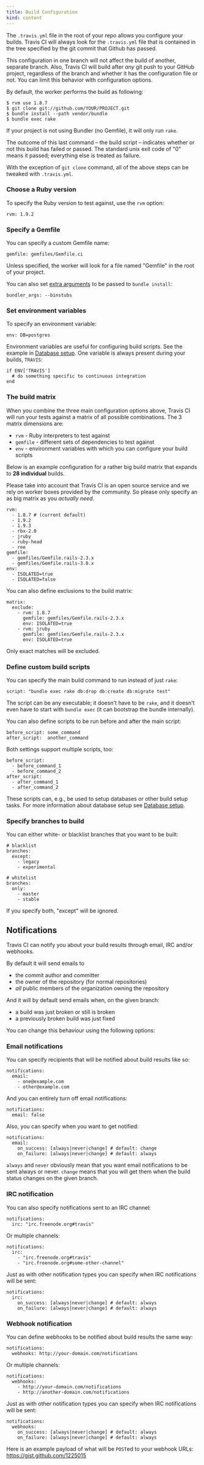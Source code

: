 ```yaml
---
title: Build Configuration
kind: content
---
```


The `.travis.yml` file in the root of your repo allows you configure your builds. Travis CI will always look for the `.travis.yml` file that is contained in the tree specified by the git commit that Github has passed.

This configuration in one branch will not affect the build of another, separate branch. Also, Travis CI will build after <em>any</em> git push to your GitHub project, regardless of the branch and whether it has the configuration file or not. You can limit this behavior with configuration options.

By default, the worker performs the build as following:

    $ rvm use 1.8.7
    $ git clone git://github.com/YOUR/PROJECT.git
    $ bundle install --path vendor/bundle
    $ bundle exec rake

If your project is not using Bundler (no Gemfile), it will only run `rake`.

The outcome of this last command – the build script – indicates whether or not this build has failed or passed. The standard unix exit code of "0" means it passed; everything else is treated as failure.

With the exception of `git clone` command, all of the above steps can be tweaked with `.travis.yml`.


<h3>Choose a Ruby version</h3>

To specify the Ruby version to test against, use the `rvm` option:

    rvm: 1.9.2


<h3>Specify a Gemfile</h3>

You can specify a custom Gemfile name:

    gemfile: gemfiles/Gemfile.ci

Unless specified, the worker will look for a file named "Gemfile" in the root of your project.

You can also set <a href="http://gembundler.com/man/bundle-install.1.html">extra arguments</a> to be passed to `bundle install`:

    bundler_args: --binstubs


<h3>Set environment variables</h3>

To specify an environment variable:

    env: DB=postgres

Environment variables are useful for configuring build scripts. See the example in <a href="/docs/user/database-setup/#multiple-database-systems">Database setup</a>. One variable is always present during your builds, `TRAVIS`:

    if ENV['TRAVIS']
      # do something specific to continuous integration
    end


<h3>The build matrix</h3>

When you combine the three main configuration options above, Travis CI will run your tests against a matrix of all possible combinations. The 3 matrix dimensions are:

* `rvm` - Ruby interpreters to test against
* `gemfile` - different sets of dependencies to test against
* `env` - environment variables with which you can configure your build scripts

Below is an example configuration for a rather big build matrix that expands to <strong>28&nbsp;individual</strong> builds.

Please take into account that Travis CI is an open source service and we rely on worker boxes provided by the community. So please only specify an as big matrix as you <em>actually need</em>.

    rvm:
      - 1.8.7 # (current default)
      - 1.9.2
      - 1.9.3
      - rbx-2.0
      - jruby
      - ruby-head
      - ree
    gemfile:
      - gemfiles/Gemfile.rails-2.3.x
      - gemfiles/Gemfile.rails-3.0.x
    env:
      - ISOLATED=true
      - ISOLATED=false

You can also define exclusions to the build matrix:

    matrix:
      exclude:
        - rvm: 1.8.7
          gemfile: gemfiles/Gemfile.rails-2.3.x
          env: ISOLATED=true
        - rvm: jruby
          gemfile: gemfiles/Gemfile.rails-2.3.x
          env: ISOLATED=true

Only exact matches will be excluded.


<h3>Define custom build scripts</h3>

You can specify the main build command to run instead of just `rake`:

    script: "bundle exec rake db:drop db:create db:migrate test"

The script can be any executable; it doesn't have to be `rake`, and it doesn't even have to start with `bundle exec` (it can bootstrap the bundle internally).

You can also define scripts to be run before and after the main script:

    before_script: some_command
    after_script:  another_command

Both settings support multiple scripts, too:

    before_script:
      - before_command_1
      - before_command_2
    after_script:
      - after_command_1
      - after_command_2

These scripts can, e.g., be used to setup databases or other build setup tasks. For more information about database setup see <a href="/docs/user/database-setup/">Database setup</a>.


<h3>Specify branches to build</h3>

You can either white- or blacklist branches that you want to be built:

    # blacklist
    branches:
      except:
        - legacy
        - experimental

    # whitelist
    branches:
      only:
        - master
        - stable

If you specify both, "except" will be ignored.


<h2>Notifications</h2>

Travis CI can notify you about your build results through email, IRC and/or webhooks.

By default it will send emails to

* the commit author and committer
* the owner of the repository (for normal repositories)
* <em>all</em> public members of the organization owning the repository

And it will by default send emails when, on the given branch:

* a build was just broken or still is broken
* a previously broken build was just fixed

You can change this behaviour using the following options:


<h3>Email notifications</h3>

You can specify recipients that will be notified about build results like so:

    notifications:
      email:
        - one@example.com
        - other@example.com

And you can entirely turn off email notifications:

    notifications:
      email: false

Also, you can specify when you want to get notified:

    notifications:
      email:
        on_success: [always|never|change] # default: change
        on_failure: [always|never|change] # default: always

`always` and `never` obviously mean that you want email notifications to be sent always or never. `change` means that you will get them when the build status changes on the given branch.


<h3>IRC notification</h3>

You can also specify notifications sent to an IRC channel:

    notifications:
      irc: "irc.freenode.org#travis"

Or multiple channels:

    notifications:
      irc:
        - "irc.freenode.org#travis"
        - "irc.freenode.org#some-other-channel"

Just as with other notification types you can specify when IRC notifications will be sent:

    notifications:
      irc:
        on_success: [always|never|change] # default: always
        on_failure: [always|never|change] # default: always


<h3>Webhook notification</h3>

You can define webhooks to be notified about build results the same way:

    notifications:
      webhooks: http://your-domain.com/notifications

Or multiple channels:

    notifications:
      webhooks:
        - http://your-domain.com/notifications
        - http://another-domain.com/notifications

Just as with other notification types you can specify when IRC notifications will be sent:

    notifications:
      webhooks:
        on_success: [always|never|change] # default: always
        on_failure: [always|never|change] # default: always

Here is an example payload of what will be `POST`ed to your webhook URLs: https://gist.github.com/1225015


